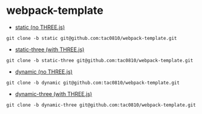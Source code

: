 # webpack-template

- [static (no THREE.js)](https://github.com/tac0810/webpack-template/tree/static)
```
git clone -b static git@github.com:tac0810/webpack-template.git
```
- [static-three (with THREE.js)](https://github.com/tac0810/webpack-template/tree/static-three)
```
git clone -b static-three git@github.com:tac0810/webpack-template.git
```
- [dynamic (no THREE.js)](https://github.com/tac0810/webpack-template/tree/dynamic)
```
git clone -b dynamic git@github.com:tac0810/webpack-template.git
```
- [dynamic-three (with THREE.js)](https://github.com/tac0810/webpack-template/tree/dynamic-three)
```
git clone -b dynamic-three git@github.com:tac0810/webpack-template.git
```
